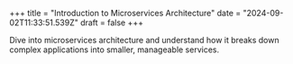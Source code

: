 +++
title = "Introduction to Microservices Architecture"
date = "2024-09-02T11:33:51.539Z"
draft = false
+++

  Dive into microservices architecture and understand how it breaks down complex applications into smaller, manageable services.
        